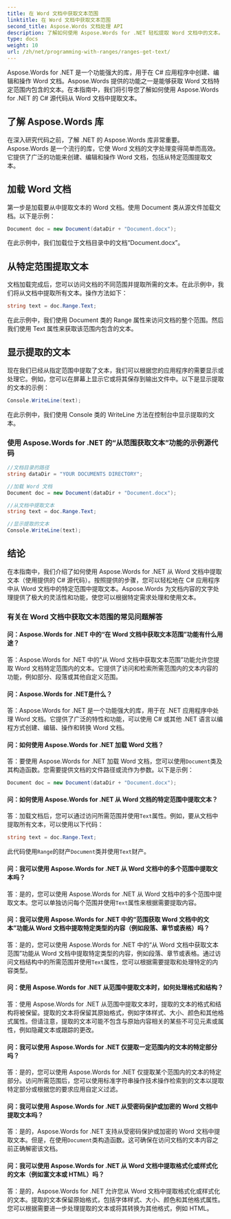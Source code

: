 ```yaml
---
title: 在 Word 文档中获取文本范围
linktitle: 在 Word 文档中获取文本范围
second_title: Aspose.Words 文档处理 API
description: 了解如何使用 Aspose.Words for .NET 轻松提取 Word 文档中的文本。
type: docs
weight: 10
url: /zh/net/programming-with-ranges/ranges-get-text/
---
```

Aspose.Words for .NET 是一个功能强大的库，用于在 C# 应用程序中创建、编辑和操作 Word 文档。Aspose.Words 提供的功能之一是能够获取 Word 文档特定范围内包含的文本。在本指南中，我们将引导您了解如何使用 Aspose.Words for .NET 的 C# 源代码从 Word 文档中提取文本。

## 了解 Aspose.Words 库

在深入研究代码之前，了解 .NET 的 Aspose.Words 库非常重要。Aspose.Words 是一个流行的库，它使 Word 文档的文字处理变得简单而高效。它提供了广泛的功能来创建、编辑和操作 Word 文档，包括从特定范围提取文本。

## 加载 Word 文档

第一步是加载要从中提取文本的 Word 文档。使用 Document 类从源文件加载文档。以下是示例：

```csharp
Document doc = new Document(dataDir + "Document.docx");
```

在此示例中，我们加载位于文档目录中的文档“Document.docx”。

## 从特定范围提取文本

文档加载完成后，您可以访问文档的不同范围并提取所需的文本。在此示例中，我们将从文档中提取所有文本。操作方法如下：

```csharp
string text = doc.Range.Text;
```

在此示例中，我们使用 Document 类的 Range 属性来访问文档的整个范围。然后我们使用 Text 属性来获取该范围内包含的文本。

## 显示提取的文本

现在我们已经从指定范围中提取了文本，我们可以根据您的应用程序的需要显示或处理它。例如，您可以在屏幕上显示它或将其保存到输出文件中。以下是显示提取的文本的示例：

```csharp
Console.WriteLine(text);
```

在此示例中，我们使用 Console 类的 WriteLine 方法在控制台中显示提取的文本。

### 使用 Aspose.Words for .NET 的“从范围获取文本”功能的示例源代码

```csharp
//文档目录的路径
string dataDir = "YOUR DOCUMENTS DIRECTORY";

//加载 Word 文档
Document doc = new Document(dataDir + "Document.docx");

//从文档中提取文本
string text = doc.Range.Text;

//显示提取的文本
Console.WriteLine(text);
```

## 结论

在本指南中，我们介绍了如何使用 Aspose.Words for .NET 从 Word 文档中提取文本（使用提供的 C# 源代码）。按照提供的步骤，您可以轻松地在 C# 应用程序中从 Word 文档中的特定范围中提取文本。Aspose.Words 为文档内容的文字处理提供了极大的灵活性和功能，使您可以根据特定需求处理和使用文本。

### 有关在 Word 文档中获取文本范围的常见问题解答

#### 问：Aspose.Words for .NET 中的“在 Word 文档中获取文本范围”功能有什么用途？

答：Aspose.Words for .NET 中的“从 Word 文档中获取文本范围”功能允许您提取 Word 文档特定范围内的文本。它提供了访问和检索所需范围内的文本内容的功能，例如部分、段落或其他自定义范围。

#### 问：Aspose.Words for .NET是什么？

答：Aspose.Words for .NET 是一个功能强大的库，用于在 .NET 应用程序中处理 Word 文档。它提供了广泛的特性和功能，可以使用 C# 或其他 .NET 语言以编程方式创建、编辑、操作和转换 Word 文档。

#### 问：如何使用 Aspose.Words for .NET 加载 Word 文档？

答：要使用 Aspose.Words for .NET 加载 Word 文档，您可以使用`Document`类及其构造函数。您需要提供文档的文件路径或流作为参数。以下是示例：

```csharp
Document doc = new Document(dataDir + "Document.docx");
```

#### 问：如何使用 Aspose.Words for .NET 从 Word 文档的特定范围中提取文本？

答：加载文档后，您可以通过访问所需范围并使用`Text`属性。例如，要从文档中提取所有文本，可以使用以下代码：

```csharp
string text = doc.Range.Text;
```

此代码使用`Range`的财产`Document`类并使用`Text`财产。

#### 问：我可以使用 Aspose.Words for .NET 从 Word 文档中的多个范围中提取文本吗？

答：是的，您可以使用 Aspose.Words for .NET 从 Word 文档中的多个范围中提取文本。您可以单独访问每个范围并使用`Text`属性来根据需要提取内容。

#### 问：我可以使用 Aspose.Words for .NET 中的“范围获取 Word 文档中的文本”功能从 Word 文档中提取特定类型的内容（例如段落、章节或表格）吗？

答：是的，您可以使用 Aspose.Words for .NET 中的“从 Word 文档中获取文本范围”功能从 Word 文档中提取特定类型的内容，例如段落、章节或表格。通过访问文档结构中的所需范围并使用`Text`属性，您可以根据需要提取和处理特定的内容类型。

#### 问：使用 Aspose.Words for .NET 从范围中提取文本时，如何处理格式和结构？

答：使用 Aspose.Words for .NET 从范围中提取文本时，提取的文本的格式和结构将被保留。提取的文本将保留其原始格式，例如字体样式、大小、颜色和其他格式属性。但请注意，提取的文本可能不包含与原始内容相关的某些不可见元素或属性，例如隐藏文本或跟踪的更改。

#### 问：我可以使用 Aspose.Words for .NET 仅提取一定范围内的文本的特定部分吗？

答：是的，您可以使用 Aspose.Words for .NET 仅提取某个范围内的文本的特定部分。访问所需范围后，您可以使用标准字符串操作技术操作检索到的文本以提取特定部分或根据您的要求应用自定义过滤。

#### 问：我可以使用 Aspose.Words for .NET 从受密码保护或加密的 Word 文档中提取文本吗？

答：是的，Aspose.Words for .NET 支持从受密码保护或加密的 Word 文档中提取文本。但是，在使用`Document`类构造函数。这可确保在访问文档的文本内容之前正确解密该文档。

#### 问：我可以使用 Aspose.Words for .NET 从 Word 文档中提取格式化或样式化的文本（例如富文本或 HTML）吗？

答：是的，Aspose.Words for .NET 允许您从 Word 文档中提取格式化或样式化的文本。提取的文本保留原始格式，包括字体样式、大小、颜色和其他格式属性。您可以根据需要进一步处理提取的文本或将其转换为其他格式，例如 HTML。